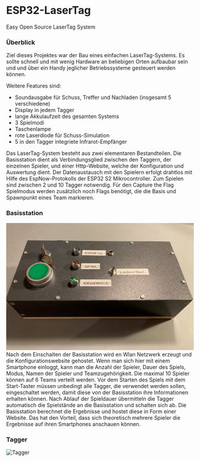 # ESP32-LaserTag
Easy Open Source LaserTag System
### Überblick
Ziel dieses Projektes war der Bau eines einfachen LaserTag-Systems. Es sollte schnell und mit wenig Hardware an beliebigen Orten aufbaubar sein und  und über ein Handy jeglicher Betriebssysteme gesteuert werden können.

Weitere Features sind:

- Soundausgabe für Schuss, Treffer und Nachladen (insgesamt 5 verschiedene)
- Display in jedem Tagger
- lange Akkulaufzeit des gesamten Systems
- 3 Spielmodi
- Taschenlampe
- rote Laserdiode für Schuss-Simulation
- 5 in den Tagger integriete Infrarot-Empfänger
    
Das LaserTag-System besteht aus zwei elementaren Bestandteilen. Die Basisstation dient als Verbindungsglied zwischen den Taggern, der einzelnen Spieler, und einer Http-Website, welche der Konfiguration und Auswertung dient. Der Datenaustausch mit den Spielern erfolgt drahtlos mit Hilfe des EspNow-Protokolls der ESP32 S2 Mikrocontroller. Zum Spielen sind zwischen 2 und 10 Tagger notwendig. Für den Capture the Flag Spielmodus werden zusätzlich noch Flags benötigt, die die Basis und Spawnpunkt eines Team markieren.

### Basisstation
![Basisstation](/Basisstation/Basisstation_Beispiel.JPG)
Nach dem Einschalten der Basisstation wird en Wlan Netzwerk erzeugt und die Konfigurationswebsite gehostet. Wenn man sich hier mit einem Smartphone einloggt, kann man die Anzahl der Spieler, Dauer des Spiels, Modus, Namen der Spieler und Teamzugehörigkeit. Die maximal 10 Spieler können auf 6 Teams verteilt werden. Vor dem Starten des Spiels mit dem Start-Taster müssen unbedingt alle Tagger, die verwendet werden sollen, eingeschaltet werden, damit diese von der Basisstation ihre Informationen erhalten können. Nach Ablauf der Spieldauer übermitteln die Tagger automatisch die Spielstände an die Basisstation und schalten sich ab. Die Basisstation berechnet die Ergebnisse und hostet diese in Form einer Website. Das hat den Vorteil, dass sich theoretisch mehrere Spieler die Ergebnisse auf ihren Smartphones anschauen können.

### Tagger
![Tagger](/Tagger/Tagger_Beispiel.JPG)
